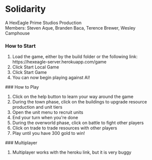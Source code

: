 # Solidarity
A HexEagle Prime Studios Production 
<br>
Members: Steven Aque, Branden Baca, Terence Brewer, Wesley Camphouse
### How to Start
<ol>
<li>Load the game, either by the build folder or the following link: https://hexeagle-server.herokuapp.com/game</li>
<li>Click Start Local Game</li>
<li>Click Start Game</li>
<li>You can now begin playing against AI!</li>
</ol>
### How to Play
<ol>
<li>Click on the help button to learn your way around the game</li>
<li>During the town phase, click on the buildings to upgrade resource production and unit tiers</li>
<li>Open the unit menu to recruit units</li>
<li>End your turn when you're done</li>
<li>During the overworld phase, click on battle to fight other players</li>
<li>Click on trade to trade resources with other players</li>
<li>Play until you have 300 gold to win!</li>
</ol>
### Multiplayer
<ol>
<li>Multiplayer works with the heroku link, but it is very buggy</li>
</ol>

